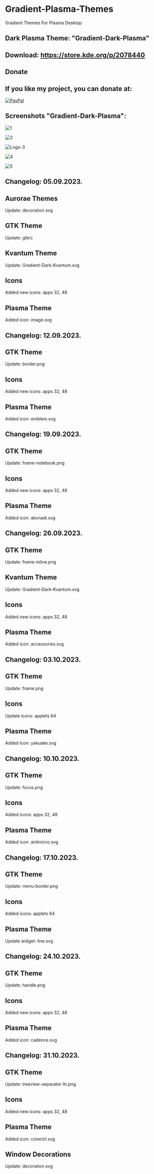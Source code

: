 # Gradient-Plasma-Themes
Gradient Themes For Plasma Desktop

Dark Plasma Theme: "Gradient-Dark-Plasma" 
----------------------------------------

Download: https://store.kde.org/p/2078440
-------------------------------------------



<html>
  <head>
    <meta charset="utf-8" />
  </head>
  <body>
    <h2>Donate</h2>
    <h2>If you like my project, you can donate at:</h2>
    <a href="https://www.paypal.com/paypalme/VesnaLazic">
    <img src="PayPal.png" alt="PayPal" />
    </a>
  </body>
</html>



Screenshots "Gradient-Dark-Plasma":
---------------------------------

![1](https://github.com/L4ki/Gradient-Plasma-Themes/assets/45247573/6cd60b0e-ebe7-4fe8-95b1-663cd958bb0d)

![2](https://github.com/L4ki/Gradient-Plasma-Themes/assets/45247573/1d60f07c-ab45-4583-8816-748af6c7acfd)

![Logo-3](https://github.com/L4ki/Gradient-Plasma-Themes/assets/45247573/63f7be3b-97e8-42af-bfe6-82c8e18c36a7)

![4](https://github.com/L4ki/Gradient-Plasma-Themes/assets/45247573/76898232-674b-486f-8833-37221cfcbd75)

![5](https://github.com/L4ki/Gradient-Plasma-Themes/assets/45247573/0fba5faf-0a18-4f81-9751-41554f5f4f66)


Changelog: 05.09.2023.
----------------------

Aurorae Themes
--------------

Update: decoration.svg

GTK Theme
----------

Update: gtkrc

Kvantum Theme
-------------

Update: Gradient-Dark-Kvantum.svg

Icons
-----

Added new icons: apps 32, 48

Plasma Theme
------------

Added icon: image.svg


Changelog: 12.09.2023.
----------------------

GTK Theme
----------

Update: border.png

Icons
-----

Added new icons: apps 32, 48

Plasma Theme
------------

Added icon: emblem.svg

Changelog: 19.09.2023.
----------------------

GTK Theme
----------

Update: frame-notebook.png

Icons
-----

Added new icons: apps 32, 48

Plasma Theme
------------

Added icon: akonadi.svg

Changelog: 26.09.2023.
----------------------

GTK Theme
----------

Update: frame-inline.png

Kvantum Theme
-------------

Update: Gradient-Dark-Kvantum.svg

Icons
-----

Added new icons: apps 32, 48

Plasma Theme
------------

Added icon: accessories.svg

Changelog: 03.10.2023.
----------------------

GTK Theme
----------

Update: frame.png

Icons
-----

Update icons: applets 64

Plasma Theme
------------

Added icon: yakuake.svg

Changelog: 10.10.2023.
----------------------

GTK Theme
----------

Update: focus.png

Icons
-----

Added icons: apps 32, 48

Plasma Theme
------------

Added icon: antimicro.svg

Changelog: 17.10.2023.
----------------------

GTK Theme
----------

Update: menu-border.png

Icons
-----

Added icons: applets 64

Plasma Theme
------------

Update widget: line.svg

Changelog: 24.10.2023.
----------------------

GTK Theme
----------

Update: handle.png

Icons
-----

Added new icons: apps 32, 48

Plasma Theme
------------

Added icon: cadence.svg


Changelog: 31.10.2023.
----------------------

GTK Theme
----------

Update: treeview-separator-ltr.png

Icons
-----

Added new icons: apps 32, 48

Plasma Theme
------------

Added icon: corectrl.svg

Window Decorations
------------------

Update: decoration.svg

